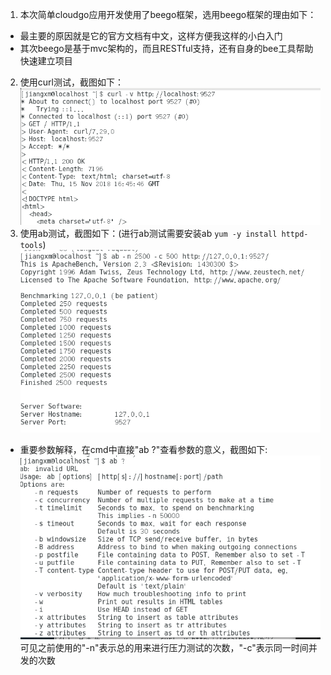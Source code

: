 1. 本次简单cloudgo应用开发使用了beego框架，选用beego框架的理由如下：
- 最主要的原因就是它的官方文档有中文，这样方便我这样的小白入门
- 其次beego是基于mvc架构的，而且RESTful支持，还有自身的bee工具帮助快速建立项目
2. 使用curl测试，截图如下：  
![preview](assets/curl.png)  
3. 使用ab测试，截图如下：(进行ab测试需要安装ab `yum -y install httpd-tools`)  
![preview](assets/ab.png)  
- 重要参数解释，在cmd中直接"ab ?"查看参数的意义，截图如下:  
![preview](assets/ab-1.png)  
可见之前使用的"-n"表示总的用来进行压力测试的次数，"-c"表示同一时间并发的次数  

